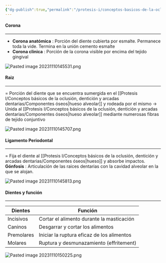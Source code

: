 ```yaml
---
{"dg-publish":true,"permalink":"/protesis-i/conceptos-basicos-de-la-oclusion-denticion-y-arcadas-dentarias/dentadura-humana-y-estructuras-de-sosten/"}
---
```



#### Corona
---
- **Corona anatómica** : Porción del diente cubierta por esmalte. Permanece toda la vide. Termina en la unión cemento esmalte
- **Corona clinica** : Porción de la corona visible por encima del tejido gingival

![Pasted image 20231110145531.png](/img/user/Cirugia%20Bucal%20I/Medias/Pasted%20image%2020231110145531.png)

#### Raiz 
---
= Porción del diente que se encuentra sumergida en el [[Protesis I/Conceptos básicos de la oclusión, dentición y arcadas dentarias/Componentes óseos\|hueso alveolar]] y rodeada por el mismo
→ Unida al [[Protesis I/Conceptos básicos de la oclusión, dentición y arcadas dentarias/Componentes óseos\|hueso alveolar]] mediante numerosas fibras de tejido conjuntivo

![Pasted image 20231110145707.png](/img/user/Cirugia%20Bucal%20I/Medias/Pasted%20image%2020231110145707.png)

#### Ligamento Periodontal
---
= Fija el diente al [[Protesis I/Conceptos básicos de la oclusión, dentición y arcadas dentarias/Componentes óseos\|hueso]] y absorbe impactos.
**Gónfosis** : Articulación de las raices dentarias con la cavidad alveolar en la que se alojan.

![Pasted image 20231110145813.png](/img/user/Cirugia%20Bucal%20I/Medias/Pasted%20image%2020231110145813.png)


#### Dientes y función
---
| Dientes    | Función                                    |
| ---------- | ------------------------------------------ |
| Incisivos  | Cortar el alimento durante la masticación  |
| Caninos    | Desgarrar y cortar los alimentos           |
| Premolares | Iniciar la ruptura eficaz de los alimentos |
| Molares    | Ruptura y desmunazamiento (effritement)    |

![Pasted image 20231110150225.png](/img/user/Cirugia%20Bucal%20I/Medias/Pasted%20image%2020231110150225.png)






